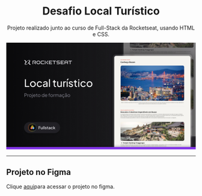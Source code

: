 <h1 align="center">Desafio Local Turístico</h1>
<p align="center">Projeto realizado junto ao curso de Full-Stack da Rocketseat, usando HTML e CSS.</p>
<img src="assets/thumbnail.jpg">
<hr>
<h2>Projeto no Figma</h2>
<p>Clique <a href="https://www.figma.com/community/file/1384542229391733447/local-turistico">aqui</a>para acessar o projeto no figma.</p>
